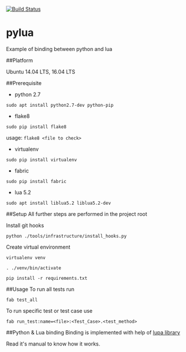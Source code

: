 [![Build Status](https://travis-ci.org/malirod/pylua.svg?branch=master)](https://travis-ci.org/malirod/pylua)

# pylua
Example of binding between python and lua

##Platform

Ubuntu 14.04 LTS, 16.04 LTS

##Prerequisite
- python 2.7

`sudo apt install python2.7-dev python-pip`

- flake8

`sudo pip install flake8`

usage: `flake8 <file to check>`

- virtualenv

`sudo pip install virtualenv`

- fabric

`sudo pip install fabric`

- lua 5.2

`sudo apt install liblua5.2 liblua5.2-dev`

##Setup
All further steps are performed in the project root

Install git hooks

`python ./tools/infrastructure/install_hooks.py`

Create virtual environment

`virtualenv venv`

`. ./venv/bin/activate`

`pip install -r requirements.txt`

##Usage
To run all tests run

`fab test_all`

To run specific test or test case use

`fab run_test:name=<file>:<Test_Case>.<test_method>`

##Python & Lua binding
Binding is implemented with help of [lupa library](https://pypi.python.org/pypi/lupa)

Read it's manual to know how it works.
